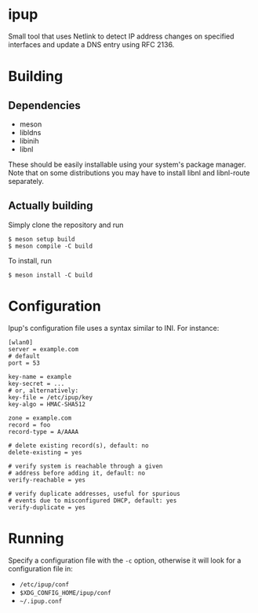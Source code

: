 ipup
====

Small tool that uses Netlink to detect IP address changes
on specified interfaces and update a DNS entry using RFC 2136.

# Building

## Dependencies

 * meson
 * libldns
 * libinih
 * libnl

These should be easily installable using your system's package manager.
Note that on some distributions you may have to install libnl and
libnl-route separately.

## Actually building

Simply clone the repository and run

```
$ meson setup build
$ meson compile -C build
```

To install, run

```
$ meson install -C build
```

# Configuration

Ipup's configuration file uses a syntax similar to INI. For instance:

```
[wlan0]
server = example.com
# default
port = 53

key-name = example
key-secret = ...
# or, alternatively:
key-file = /etc/ipup/key
key-algo = HMAC-SHA512

zone = example.com
record = foo
record-type = A/AAAA

# delete existing record(s), default: no
delete-existing = yes

# verify system is reachable through a given
# address before adding it, default: no
verify-reachable = yes

# verify duplicate addresses, useful for spurious
# events due to misconfigured DHCP, default: yes
verify-duplicate = yes
```

# Running

Specify a configuration file with the `-c` option, otherwise it will
look for a configuration file in:

 * `/etc/ipup/conf`
 * `$XDG_CONFIG_HOME/ipup/conf`
 * `~/.ipup.conf`

